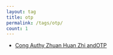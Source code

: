 ```yaml
---
layout: tag
title: otp
permalink: /tags/otp/
count: 1
---
```


- [Cong  Authy Zhuan Huan Zhi  andOTP](https://jmln.tw/blog/2018-08-03-authy-to-andotp.html)
